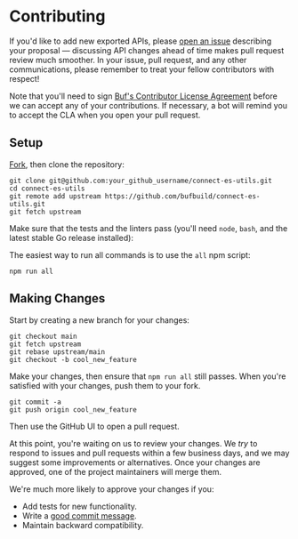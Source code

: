 Contributing
============

If you'd like to add new exported APIs, please [open an issue][open-issue]
describing your proposal &mdash; discussing API changes ahead of time makes
pull request review much smoother. In your issue, pull request, and any other
communications, please remember to treat your fellow contributors with
respect!

Note that you'll need to sign [Buf's Contributor License Agreement][cla]
before we can accept any of your contributions. If necessary, a bot will remind
you to accept the CLA when you open your pull request.

## Setup

[Fork][fork], then clone the repository:

```
git clone git@github.com:your_github_username/connect-es-utils.git
cd connect-es-utils
git remote add upstream https://github.com/bufbuild/connect-es-utils.git
git fetch upstream
```

Make sure that the tests and the linters pass (you'll need `node`, `bash`, and the latest stable Go release installed):

The easiest way to run all commands is to use the `all` npm script:

```
npm run all
```

## Making Changes

Start by creating a new branch for your changes:

```
git checkout main
git fetch upstream
git rebase upstream/main
git checkout -b cool_new_feature
```

Make your changes, then ensure that `npm run all` still passes.
When you're satisfied with your changes, push them to your fork.

```
git commit -a
git push origin cool_new_feature
```

Then use the GitHub UI to open a pull request.

At this point, you're waiting on us to review your changes. We *try* to respond
to issues and pull requests within a few business days, and we may suggest some
improvements or alternatives. Once your changes are approved, one of the
project maintainers will merge them.

We're much more likely to approve your changes if you:

* Add tests for new functionality.
* Write a [good commit message][commit-message].
* Maintain backward compatibility.

[fork]: https://github.com/bufbuild/connect-es-utils/fork
[open-issue]: https://github.com/bufbuild/connect-es-utils/issues/new
[cla]: https://cla-assistant.io/bufbuild/connect-es-utils
[commit-message]: http://tbaggery.com/2008/04/19/a-note-about-git-commit-messages.html
